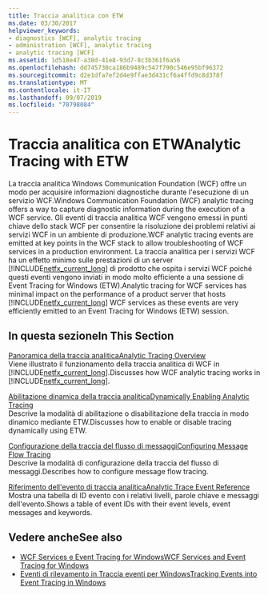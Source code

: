 ```yaml
---
title: Traccia analitica con ETW
ms.date: 03/30/2017
helpviewer_keywords:
- diagnostics [WCF], analytic tracing
- administration [WCF], analytic tracing
- analytic tracing [WCF]
ms.assetid: 1d518e47-a38d-41e8-93d7-8c3b361f6a56
ms.openlocfilehash: dd745730ca186b9489c547f790c546e95bf96372
ms.sourcegitcommit: d2e1dfa7ef2d4e9ffae3d431cf6a4ffd9c8d378f
ms.translationtype: MT
ms.contentlocale: it-IT
ms.lasthandoff: 09/07/2019
ms.locfileid: "70798084"
---
```

# <a name="analytic-tracing-with-etw"></a><span data-ttu-id="07d82-102">Traccia analitica con ETW</span><span class="sxs-lookup"><span data-stu-id="07d82-102">Analytic Tracing with ETW</span></span>
<span data-ttu-id="07d82-103">La traccia analitica Windows Communication Foundation (WCF) offre un modo per acquisire informazioni diagnostiche durante l'esecuzione di un servizio WCF.</span><span class="sxs-lookup"><span data-stu-id="07d82-103">Windows Communication Foundation (WCF) analytic tracing offers a way to capture diagnostic information during the execution of a WCF service.</span></span> <span data-ttu-id="07d82-104">Gli eventi di traccia analitica WCF vengono emessi in punti chiave dello stack WCF per consentire la risoluzione dei problemi relativi ai servizi WCF in un ambiente di produzione.</span><span class="sxs-lookup"><span data-stu-id="07d82-104">WCF analytic tracing events are emitted at key points in the WCF stack to allow troubleshooting of WCF services in a production environment.</span></span> <span data-ttu-id="07d82-105">La traccia analitica per i servizi WCF ha un effetto minimo sulle prestazioni di un server [!INCLUDE[netfx_current_long](../../../../../includes/netfx-current-long-md.md)] di prodotto che ospita i servizi WCF poiché questi eventi vengono inviati in modo molto efficiente a una sessione di Event Tracing for Windows (ETW).</span><span class="sxs-lookup"><span data-stu-id="07d82-105">Analytic tracing for WCF services has minimal impact on the performance of a product server that hosts [!INCLUDE[netfx_current_long](../../../../../includes/netfx-current-long-md.md)] WCF services as these events are very efficiently emitted to an Event Tracing for Windows (ETW) session.</span></span>  
  
## <a name="in-this-section"></a><span data-ttu-id="07d82-106">In questa sezione</span><span class="sxs-lookup"><span data-stu-id="07d82-106">In This Section</span></span>  
 [<span data-ttu-id="07d82-107">Panoramica della traccia analitica</span><span class="sxs-lookup"><span data-stu-id="07d82-107">Analytic Tracing Overview</span></span>](analytic-tracing-overview.md)  
 <span data-ttu-id="07d82-108">Viene illustrato il funzionamento della traccia analitica di WCF in [!INCLUDE[netfx_current_long](../../../../../includes/netfx-current-long-md.md)].</span><span class="sxs-lookup"><span data-stu-id="07d82-108">Discusses how WCF analytic tracing works in [!INCLUDE[netfx_current_long](../../../../../includes/netfx-current-long-md.md)].</span></span>  
  
 [<span data-ttu-id="07d82-109">Abilitazione dinamica della traccia analitica</span><span class="sxs-lookup"><span data-stu-id="07d82-109">Dynamically Enabling Analytic Tracing</span></span>](dynamically-enabling-analytic-tracing.md)  
 <span data-ttu-id="07d82-110">Descrive la modalità di abilitazione o disabilitazione della traccia in modo dinamico mediante ETW.</span><span class="sxs-lookup"><span data-stu-id="07d82-110">Discusses how to enable or disable tracing dynamically using ETW.</span></span>  
  
 [<span data-ttu-id="07d82-111">Configurazione della traccia del flusso di messaggi</span><span class="sxs-lookup"><span data-stu-id="07d82-111">Configuring Message Flow Tracing</span></span>](configuring-message-flow-tracing.md)  
 <span data-ttu-id="07d82-112">Descrive la modalità di configurazione della traccia del flusso di messaggi.</span><span class="sxs-lookup"><span data-stu-id="07d82-112">Describes how to configure message flow tracing.</span></span>  
  
 [<span data-ttu-id="07d82-113">Riferimento dell'evento di traccia analitica</span><span class="sxs-lookup"><span data-stu-id="07d82-113">Analytic Trace Event Reference</span></span>](analytic-trace-event-reference.md)  
 <span data-ttu-id="07d82-114">Mostra una tabella di ID evento con i relativi livelli, parole chiave e messaggi dell'evento.</span><span class="sxs-lookup"><span data-stu-id="07d82-114">Shows a table of event IDs with their event levels, event messages and keywords.</span></span>  
  
## <a name="see-also"></a><span data-ttu-id="07d82-115">Vedere anche</span><span class="sxs-lookup"><span data-stu-id="07d82-115">See also</span></span>

- [<span data-ttu-id="07d82-116">WCF Services e Event Tracing for Windows</span><span class="sxs-lookup"><span data-stu-id="07d82-116">WCF Services and Event Tracing for Windows</span></span>](../../samples/wcf-services-and-event-tracing-for-windows.md)
- [<span data-ttu-id="07d82-117">Eventi di rilevamento in Traccia eventi per Windows</span><span class="sxs-lookup"><span data-stu-id="07d82-117">Tracking Events into Event Tracing in Windows</span></span>](../../../windows-workflow-foundation/samples/tracking-events-into-event-tracing-in-windows.md)
